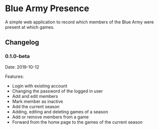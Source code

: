 # Blue Army Presence

A simple web application to record which members of the Blue Army were present at which games.

## Changelog

### 0.1.0-beta

Date: 2019-10-12

Features:
  * Login with existing account
  * Changing the password of the logged in user
  * Add and edit members
  * Mark member as inactive
  * Add the current season
  * Adding, editing and deleting games of a season
  * Add or remove members from a game
  * Forward from the home page to the games of the current season
